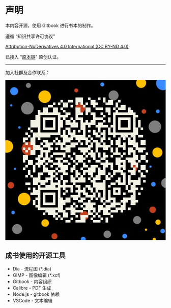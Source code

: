 # 声明

本内容开源，使用 Gitbook 进行书本的制作。

遵循 “知识共享许可协议”

[Attribution-NoDerivatives 4.0 International (CC BY-ND 4.0)](https://creativecommons.org/licenses/by-nd/4.0/)

已接入 "[原本链](https://yuanbenlian.com/)" 原创认证。

---
<!--

技术服务支持：

- Email: support@icxhub.com

合作购洽联系：

- Email: sale@icxhub.com
- Wechat: sgsphoto
-->

加入社群及合作联系：

![wechat](./img/wechat_sgsphoto.jpg)

## 成书使用的开源工具

- Dia - 流程图 (*.dia)
- GIMP - 图像编辑 (*.xcf)
- Gitbook - 内容组织
- Calibre - PDF 生成
- Node.js - gitbook 依赖
- VSCode - 文本编辑
